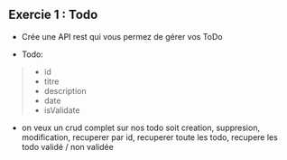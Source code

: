 ## Exercie 1 : Todo 

- Crée une API rest qui vous permez de gérer vos ToDo

- Todo:
> - id
> - titre
> - description 
> - date
> - isValidate

- on veux un crud complet sur nos todo soit creation, suppresion, modification, recuperer par id, recuperer toute les todo, recupere les todo validé / non validée